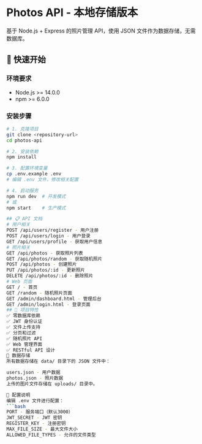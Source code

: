 # Photos API - 本地存储版本

基于 Node.js + Express 的照片管理 API，使用 JSON 文件作为数据存储，无需数据库。

## 🚀 快速开始

### 环境要求
- Node.js >= 14.0.0
- npm >= 6.0.0

### 安装步骤
```bash
# 1. 克隆项目
git clone <repository-url>
cd photos-api

# 2. 安装依赖
npm install

# 3. 配置环境变量
cp .env.example .env
# 编辑 .env 文件，修改相关配置

# 4. 启动服务
npm run dev  # 开发模式
# 或
npm start    # 生产模式

## 📋 API 文档
# 用户相关
POST /api/users/register - 用户注册
POST /api/users/login - 用户登录
GET /api/users/profile - 获取用户信息
# 照片相关
GET /api/photos - 获取照片列表
GET /api/photos/random - 获取随机照片
POST /api/photos - 创建照片
PUT /api/photos/:id - 更新照片
DELETE /api/photos/:id - 删除照片
# Web 页面
GET / - 首页
GET /random - 随机照片页面
GET /admin/dashboard.html - 管理后台
GET /admin/login.html - 登录页面
## 🎯 项目特性
✅ 零数据库依赖
✅ JWT 身份认证
✅ 文件上传支持
✅ 分页和过滤
✅ 随机照片 API
✅ Web 管理界面
✅ RESTful API 设计
📁 数据存储
所有数据存储在 data/ 目录下的 JSON 文件中：

users.json - 用户数据
photos.json - 照片数据
上传的图片文件存储在 uploads/ 目录中。

🔧 配置说明
编辑 .env 文件进行配置：
```bash
PORT - 服务端口（默认3000）
JWT_SECRET - JWT 密钥
REGISTER_KEY - 注册密钥
MAX_FILE_SIZE - 最大文件大小
ALLOWED_FILE_TYPES - 允许的文件类型
